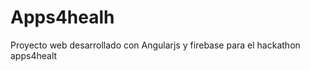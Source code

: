 Apps4healh
==========

Proyecto web desarrollado con Angularjs y firebase para el hackathon apps4healt

